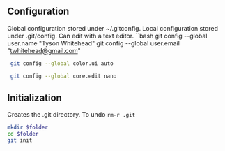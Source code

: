 ## Configuration

Global configuration stored under ~/.gitconfig. Local configuration stored under .git/config. Can edit with a text editor.
``bash
 git config --global user.name "Tyson Whitehead" 
 git config --global user.email "twhitehead@gmail.com" 

```bash
 git config --global color.ui auto 
```
```bash
 git config --global core.edit nano
```
## Initialization
Creates the .git directory. To undo `rm-r .git`
```bash
mkdir $folder
cd $folder
git init
```

